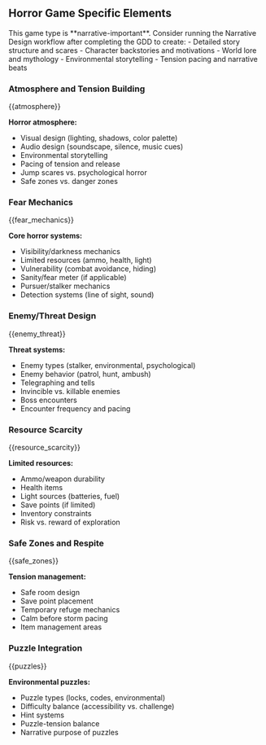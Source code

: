 ## Horror Game Specific Elements

<narrative-workflow-recommended>
This game type is **narrative-important**. Consider running the Narrative Design workflow after completing the GDD to create:
- Detailed story structure and scares
- Character backstories and motivations
- World lore and mythology
- Environmental storytelling
- Tension pacing and narrative beats
</narrative-workflow-recommended>

### Atmosphere and Tension Building

{{atmosphere}}

**Horror atmosphere:**

- Visual design (lighting, shadows, color palette)
- Audio design (soundscape, silence, music cues)
- Environmental storytelling
- Pacing of tension and release
- Jump scares vs. psychological horror
- Safe zones vs. danger zones

### Fear Mechanics

{{fear_mechanics}}

**Core horror systems:**

- Visibility/darkness mechanics
- Limited resources (ammo, health, light)
- Vulnerability (combat avoidance, hiding)
- Sanity/fear meter (if applicable)
- Pursuer/stalker mechanics
- Detection systems (line of sight, sound)

### Enemy/Threat Design

{{enemy_threat}}

**Threat systems:**

- Enemy types (stalker, environmental, psychological)
- Enemy behavior (patrol, hunt, ambush)
- Telegraphing and tells
- Invincible vs. killable enemies
- Boss encounters
- Encounter frequency and pacing

### Resource Scarcity

{{resource_scarcity}}

**Limited resources:**

- Ammo/weapon durability
- Health items
- Light sources (batteries, fuel)
- Save points (if limited)
- Inventory constraints
- Risk vs. reward of exploration

### Safe Zones and Respite

{{safe_zones}}

**Tension management:**

- Safe room design
- Save point placement
- Temporary refuge mechanics
- Calm before storm pacing
- Item management areas

### Puzzle Integration

{{puzzles}}

**Environmental puzzles:**

- Puzzle types (locks, codes, environmental)
- Difficulty balance (accessibility vs. challenge)
- Hint systems
- Puzzle-tension balance
- Narrative purpose of puzzles
